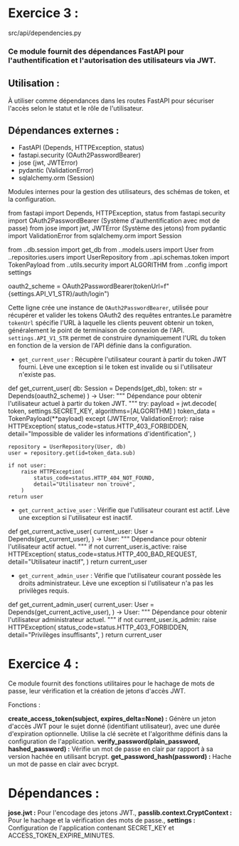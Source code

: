 # Exercice 3 :

src/api/dependencies.py

### Ce module fournit des dépendances FastAPI pour l'authentification et l'autorisation des utilisateurs via JWT.

## Utilisation :

À utiliser comme dépendances dans les routes FastAPI pour sécuriser l'accès selon le statut et le rôle de l'utilisateur.

## Dépendances externes :

- FastAPI (Depends, HTTPException, status)
- fastapi.security (OAuth2PasswordBearer)
- jose (jwt, JWTError)
- pydantic (ValidationError)
- sqlalchemy.orm (Session)

Modules internes pour la gestion des utilisateurs, des schémas de token, et la configuration.

from fastapi import Depends, HTTPException, status
from fastapi.security import OAuth2PasswordBearer (Système d'authentification avec mot de passe)
from jose import jwt, JWTError (Système des jetons)
from pydantic import ValidationError
from sqlalchemy.orm import Session

from ..db.session import get_db
from ..models.users import User
from ..repositories.users import UserRepository
from ..api.schemas.token import TokenPayload
from ..utils.security import ALGORITHM
from ..config import settings

oauth2_scheme = OAuth2PasswordBearer(tokenUrl=f"{settings.API_V1_STR}/auth/login")

Cette ligne crée une instance de `OAuth2PasswordBearer`, utilisée pour récupérer et valider les tokens OAuth2 des requêtes entrantes.Le paramètre `tokenUrl` spécifie l'URL à laquelle les clients peuvent obtenir un token, généralement le point de terminaison de connexion de l'API. `settings.API_V1_STR` permet de construire dynamiquement l'URL du token en fonction de la version de l'API définie dans la configuration.

- `get_current_user` : Récupère l'utilisateur courant à partir du token JWT fourni. Lève une exception si le token est invalide ou si l'utilisateur n'existe pas.

def get_current_user(
    db: Session = Depends(get_db),
    token: str = Depends(oauth2_scheme)
) -> User:
    """
    Dépendance pour obtenir l'utilisateur actuel à partir du token JWT.
    """
    try:
        payload = jwt.decode(
            token, settings.SECRET_KEY, algorithms=[ALGORITHM]
        )
        token_data = TokenPayload(**payload)
    except (JWTError, ValidationError):
        raise HTTPException(
            status_code=status.HTTP_403_FORBIDDEN,
            detail="Impossible de valider les informations d'identification",
        )

    repository = UserRepository(User, db)
    user = repository.get(id=token_data.sub)

    if not user:
        raise HTTPException(
            status_code=status.HTTP_404_NOT_FOUND,
            detail="Utilisateur non trouvé",
        )
    return user

- `get_current_active_user` : Vérifie que l'utilisateur courant est actif. Lève une exception si l'utilisateur est inactif.

def get_current_active_user(
    current_user: User = Depends(get_current_user),
) -> User:
    """
    Dépendance pour obtenir l'utilisateur actif actuel.
    """
    if not current_user.is_active:
        raise HTTPException(
            status_code=status.HTTP_400_BAD_REQUEST,
            detail="Utilisateur inactif",
        )
    return current_user

- `get_current_admin_user` : Vérifie que l'utilisateur courant possède les droits administrateur. Lève une exception si l'utilisateur n'a pas les privilèges requis.

def get_current_admin_user(
    current_user: User = Depends(get_current_active_user),
) -> User:
    """
    Dépendance pour obtenir l'utilisateur administrateur actuel.
    """
    if not current_user.is_admin:
        raise HTTPException(
            status_code=status.HTTP_403_FORBIDDEN,
            detail="Privilèges insuffisants",
        )
    return current_user

# Exercice 4 :

Ce module fournit des fonctions utilitaires pour le hachage de mots de passe, leur vérification et la création de jetons d'accès JWT.

Fonctions :

**create_access_token(subject, expires_delta=None) :** Génère un jeton d'accès JWT pour le sujet donné (identifiant utilisateur), avec une durée d'expiration optionnelle. Utilise la clé secrète et l'algorithme définis dans la configuration de l'application.
**verify_password(plain_password, hashed_password) :** Vérifie un mot de passe en clair par rapport à sa version hachée en utilisant bcrypt.
**get_password_hash(password) :** Hache un mot de passe en clair avec bcrypt.

# Dépendances :

**jose.jwt :** Pour l'encodage des jetons JWT.,
**passlib.context.CryptContext :** Pour le hachage et la vérification des mots de passe.,
**settings :** Configuration de l'application contenant SECRET_KEY et ACCESS_TOKEN_EXPIRE_MINUTES.